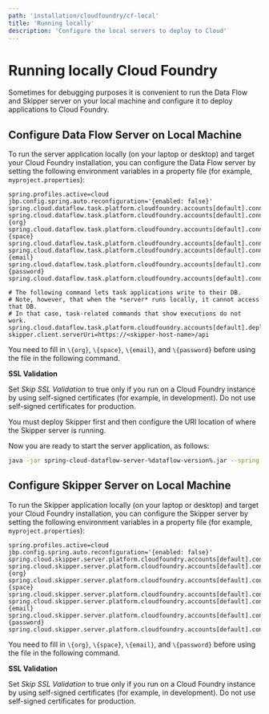 ```yaml
---
path: 'installation/cloudfoundry/cf-local'
title: 'Running locally'
description: 'Configure the local servers to deploy to Cloud'
---
```


# Running locally Cloud Foundry

Sometimes for debugging purposes it is convenient to run the Data Flow and Skipper server on your local machine and configure it to deploy applications to Cloud Foundry.

## Configure Data Flow Server on Local Machine

To run the server application locally (on your laptop or desktop) and target your Cloud Foundry installation, you can configure the Data Flow server by setting the following environment variables in a property file (for example, `myproject.properties`):

```properties
spring.profiles.active=cloud
jbp.config.spring.auto.reconfiguration='{enabled: false}'
spring.cloud.dataflow.task.platform.cloudfoundry.accounts[default].connection.url=https://api.run.pivotal.io
spring.cloud.dataflow.task.platform.cloudfoundry.accounts[default].connection.org={org}
spring.cloud.dataflow.task.platform.cloudfoundry.accounts[default].connection.space={space}
spring.cloud.dataflow.task.platform.cloudfoundry.accounts[default].connection.domain=cfapps.io
spring.cloud.dataflow.task.platform.cloudfoundry.accounts[default].connection.username={email}
spring.cloud.dataflow.task.platform.cloudfoundry.accounts[default].connection.password={password}
spring.cloud.dataflow.task.platform.cloudfoundry.accounts[default].connection.skipSslValidation=false

# The following command lets task applications write to their DB.
# Note, however, that when the *server* runs locally, it cannot access that DB.
# In that case, task-related commands that show executions do not work.
spring.cloud.dataflow.task.platform.cloudfoundry.accounts[default].deployment.services=mysqlcups
skipper.client.serverUri=https://<skipper-host-name>/api
```

You need to fill in `\{org}`, `\{space}`, `\{email}`, and `\{password}` before using the file in the following command.

<!--WARNING-->

**SSL Validation**

Set _Skip SSL Validation_ to true only if you run on a Cloud Foundry
instance by using self-signed certificates (for example, in
development). Do not use self-signed certificates for production.

<!--END_WARNING-->

<!--TIP-->

You must deploy Skipper first and then configure the URI location of where the Skipper server is running.

<!--END_TIP-->

Now you are ready to start the server application, as follows:

```bash
java -jar spring-cloud-dataflow-server-%dataflow-version%.jar --spring.config.additional-location=<PATH-TO-FILE>/foo.properties
```

## Configure Skipper Server on Local Machine

To run the Skipper application locally (on your laptop or desktop) and target your Cloud Foundry installation, you can configure the Skipper server by setting the following environment variables in a property file (for example, `myproject.properties`):

```properties
spring.profiles.active=cloud
jbp.config.spring.auto.reconfiguration='{enabled: false}'
spring.cloud.skipper.server.platform.cloudfoundry.accounts[default].connection.url=https://api.run.pivotal.io
spring.cloud.skipper.server.platform.cloudfoundry.accounts[default].connection.org={org}
spring.cloud.skipper.server.platform.cloudfoundry.accounts[default].connection.space={space}
spring.cloud.skipper.server.platform.cloudfoundry.accounts[default].connection.domain=cfapps.io
spring.cloud.skipper.server.platform.cloudfoundry.accounts[default].connection.username={email}
spring.cloud.skipper.server.platform.cloudfoundry.accounts[default].connection.password={password}
spring.cloud.skipper.server.platform.cloudfoundry.accounts[default].connection.skipSslValidation=false
```

You need to fill in `\{org}`, `\{space}`, `\{email}`, and `\{password}` before using the file in the following command.

<!--WARNING-->

**SSL Validation**

Set _Skip SSL Validation_ to true only if you run on a Cloud Foundry
instance by using self-signed certificates (for example, in
development). Do not use self-signed certificates for production.

<!--END_WARNING-->
